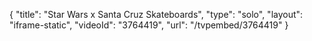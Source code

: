 {
    "title": "Star Wars x Santa Cruz Skateboards",
    "type": "solo",
    "layout": "iframe-static",
    "videoId": "3764419",
    "url": "\/tvpembed\/3764419"
}